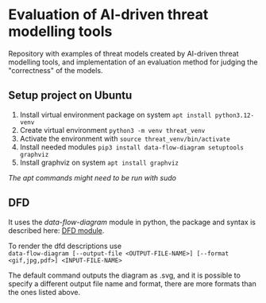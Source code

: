 # Evaluation of AI-driven threat modelling tools
Repository with examples of threat models created by AI-driven threat modelling tools, and implementation of an evaluation method for judging the "correctness" of the models.

## Setup project on Ubuntu
1. Install virtual environment package on system `apt install python3.12-venv`
1. Create virtual environment `python3 -m venv threat_venv`
2. Activate the environment with `source threat_venv/bin/activate`
3. Install needed modules `pip3 install data-flow-diagram setuptools graphviz`
4. Install graphviz on system `apt install graphviz`

*The apt commands might need to be run with sudo*

## DFD 
It uses the *data-flow-diagram* module in python, the package and syntax is described here:
[DFD module](https://github.com/pbauermeister/dfd/blob/main/doc/README.md).

To render the dfd descriptions use  \
`data-flow-diagram [--output-file <OUTPUT-FILE-NAME>] [--format <gif,jpg,pdf>] <INPUT-FILE-NAME>`

The default command outputs the diagram as <INPUT-FILE-NAME>.svg, and it is possible to specify 
a different output file name and format, there are more formats than the ones listed above.

